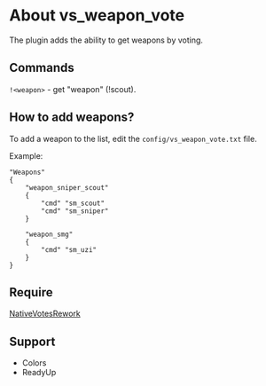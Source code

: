 # About vs_weapon_vote
The plugin adds the ability to get weapons by voting.

## Commands
`!<weapon>` - get "weapon" (!scout).

## How to add weapons?
To add a weapon to the list, edit the `config/vs_weapon_vote.txt` file. 

Example:
```
"Weapons"
{
	"weapon_sniper_scout"
	{
		"cmd" "sm_scout"
		"cmd" "sm_sniper"
	}

  	"weapon_smg"
	{
		"cmd" "sm_uzi"
	}
}
```

## Require
[NativeVotesRework](https://github.com/TouchMe-Inc/l4d2_nativevotes_rework)

## Support
- Colors
- ReadyUp
